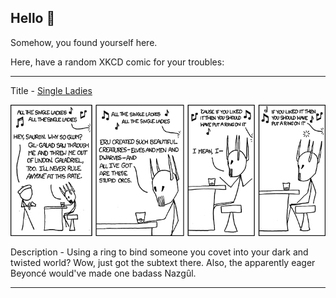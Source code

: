 ## Hello 👀

Somehow, you found yourself here.

Here, have a random XKCD comic for your troubles:

-----------------------------------

Title - [Single Ladies](https://xkcd.com/712)

![Single Ladies](./random_comic.png)

Description - Using a ring to bind someone you covet into your dark and twisted world? Wow, just got the subtext there. Also, the apparently eager Beyoncé would've made one badass Nazgȗl.

-----------------------------------